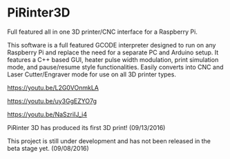 # PiRinter3D
Full featured all in one 3D printer/CNC interface for a Raspberry Pi. 

This software is a full featured GCODE interpreter designed to run on any Raspberry Pi and replace the need for a separate PC and Arduino setup. It features a C++ based GUI, heater pulse width modulation, print simulation mode, and pause/resume style functionalities. Easily converts into CNC and Laser Cutter/Engraver mode for use on all 3D printer types.

https://youtu.be/L2G0VOnmkLA

https://youtu.be/uy3GgEZYO7g

https://youtu.be/NaSzriIJ_i4

PiRinter 3D has produced its first 3D print! (09/13/2016)

This project is still under development and has not been released in the beta stage yet. (09/08/2016)

